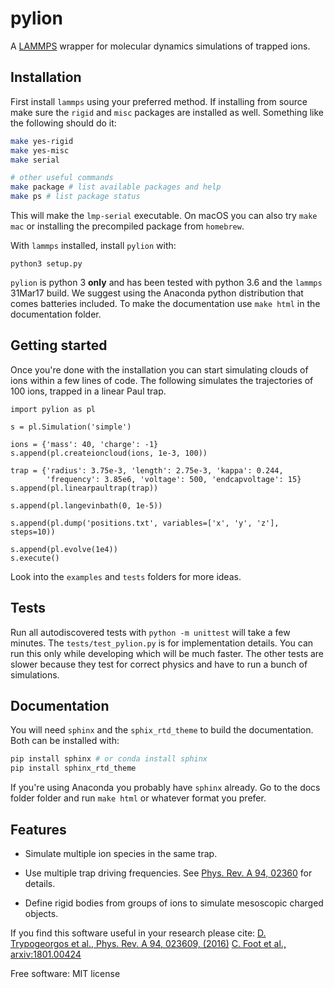 
# pylion

A [LAMMPS](http://lammps.sandia.gov/) wrapper for molecular dynamics simulations of trapped ions.

## Installation

First install `lammps` using your preferred method.
If installing from source make sure the `rigid` and `misc` packages are installed as well.
Something like the following should do it:

~~~~bash
make yes-rigid
make yes-misc
make serial

# other useful commands
make package # list available packages and help
make ps # list package status
~~~~

This will make the `lmp-serial` executable.
On macOS you can also try `make mac` or installing the precompiled package from `homebrew`.

With `lammps` installed, install `pylion` with:
~~~
python3 setup.py
~~~
`pylion` is python 3 **only** and has been tested with python 3.6 and the `lammps` 31Mar17 build.
We suggest using the Anaconda python distribution that comes batteries included.
To make the documentation use `make html` in the documentation folder.

## Getting started

Once you're done with the installation you can start simulating clouds of ions within a few lines of code.
The following simulates the trajectories of 100 ions, trapped in a linear Paul trap.

~~~
import pylion as pl

s = pl.Simulation('simple')

ions = {'mass': 40, 'charge': -1}
s.append(pl.createioncloud(ions, 1e-3, 100))

trap = {'radius': 3.75e-3, 'length': 2.75e-3, 'kappa': 0.244,
        'frequency': 3.85e6, 'voltage': 500, 'endcapvoltage': 15}
s.append(pl.linearpaultrap(trap))

s.append(pl.langevinbath(0, 1e-5))

s.append(pl.dump('positions.txt', variables=['x', 'y', 'z'], steps=10))

s.append(pl.evolve(1e4))
s.execute()
~~~

Look into the `examples` and `tests` folders for more ideas.

## Tests

Run all autodiscovered tests with `python -m unittest` will take a few minutes.
The `tests/test_pylion.py` is for implementation details. You can run this only while developing which will be much faster.
The other tests are slower because they test for correct physics and have to run a bunch of simulations.

## Documentation

You will need `sphinx` and the `sphix_rtd_theme` to build the documentation.
Both can be installed with:

~~~bash
pip install sphinx # or conda install sphinx
pip install sphinx_rtd_theme
~~~

If you're using Anaconda you probably have `sphinx` already.
Go to the docs folder folder and run `make html` or whatever format you prefer.

## Features

*   Simulate multiple ion species in the same trap.

*   Use multiple trap driving frequencies. See [Phys. Rev. A 94, 02360](https://journals.aps.org/pra/abstract/10.1103/PhysRevA.94.023609) for details.

*   Define rigid bodies from groups of ions to simulate mesoscopic charged objects.

If you find this software useful in your research please cite:
[D. Trypogeorgos et al., Phys. Rev. A 94, 023609, (2016)](https://journals.aps.org/pra/abstract/10.1103/PhysRevA.94.023609)
[C. Foot et al., arxiv:1801.00424](http://arxiv.org/abs/1801.00424)

Free software: MIT license
